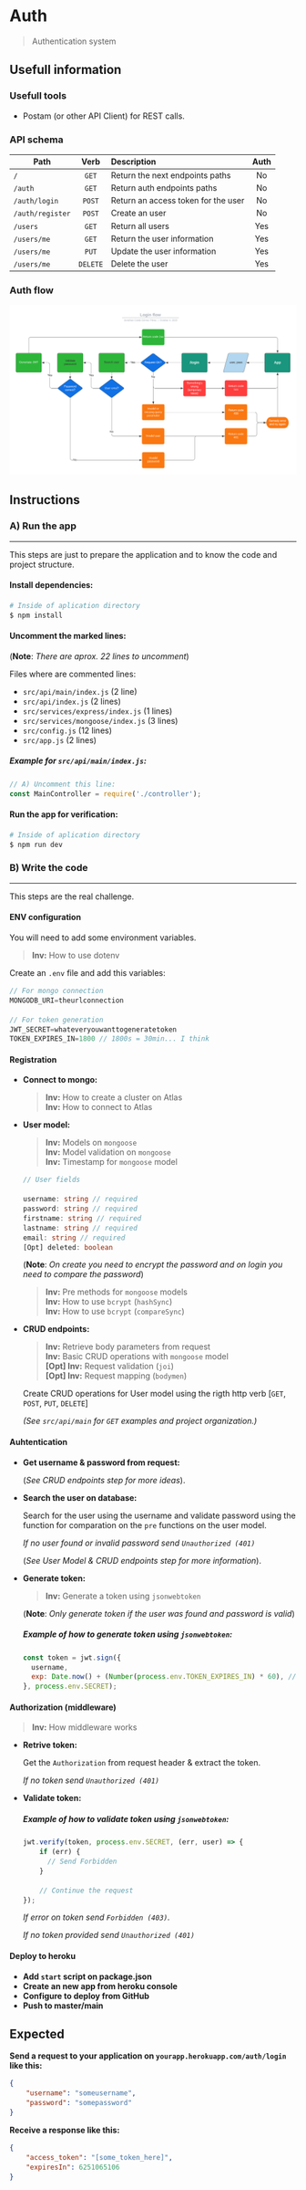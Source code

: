 # Auth
> Authentication system

## Usefull information
### Usefull tools
- Postam (or other API Client) for REST calls.

### API schema
| Path             |  Verb  | Description                                 | Auth |
| ---------------- |:------:|:------------------------------------------- |:----:|
| `/`              | `GET`  | Return the next endpoints paths             |  No  |
| `/auth`          | `GET`  | Return auth endpoints paths                 |  No  |
| `/auth/login`    | `POST` | Return an access token for the user         |  No  |
| `/auth/register` | `POST` | Create an user                              |  No  |
| `/users`         | `GET`  | Return all users                            |  Yes |
| `/users/me`      | `GET`  | Return the user information                 |  Yes |
| `/users/me`      | `PUT`  | Update the user information                 |  Yes |
| `/users/me`      |`DELETE`| Delete the user                             |  Yes |

### Auth flow
![Auth flow](./images/Auth_flowchart.png)

## Instructions
### A) Run the app
***
This steps are just to prepare the application and to know the code and project structure.
#### **Install dependencies:**
```bash
# Inside of aplication directory
$ npm install
```

#### **Uncomment the marked lines:**
(**Note**: *There are aprox. 22 lines to uncomment*)

Files where are commented lines:
- `src/api/main/index.js` (2 line)
- `src/api/index.js` (2 lines)
- `src/services/express/index.js` (1 lines)
- `src/services/mongoose/index.js` (3 lines)
- `src/config.js` (12 lines)
- `src/app.js` (2 lines)

##### Example for `src/api/main/index.js`:
```js
// A) Uncomment this line:
const MainController = require('./controller');
```

#### **Run the app for verification:**
```bash
# Inside of aplication directory
$ npm run dev
```

### B) Write the code
***
This steps are the real challenge.

#### **ENV configuration**
You will need to add some environment variables.
> **Inv:** How to use dotenv

Create an `.env` file and add this variables:
```js
// For mongo connection
MONGODB_URI=theurlconnection

// For token generation
JWT_SECRET=whateveryouwanttogeneratetoken
TOKEN_EXPIRES_IN=1800 // 1800s = 30min... I think
```

#### **Registration**
- **Connect to mongo:**
  > **Inv:** How to create a cluster on Atlas \
  > **Inv:** How to connect to Atlas

- **User model:**
  > **Inv:** Models on `mongoose` \
  > **Inv:** Model validation on `mongoose` \
  > **Inv:** Timestamp for `mongoose` model
  ```ts
  // User fields

  username: string // required
  password: string // required
  firstname: string // required
  lastname: string // required
  email: string // required
  [Opt] deleted: boolean
  ```
  (**Note**: *On create you need to encrypt the password and on login you need to compare the password*)
  > **Inv:** Pre methods for `mongoose` models \
  > **Inv:** How to use `bcrypt` (`hashSync`) \
  > **Inv:** How to use `bcrypt` (`compareSync`)

- **CRUD endpoints:**
  > **Inv:** Retrieve body parameters from request \
  > **Inv:** Basic CRUD operations with `mongoose` model \
  > **[Opt] Inv:** Request validation (`joi`) \
  > **[Opt] Inv:** Request mapping (`bodymen`)

  Create CRUD operations for User model using the rigth http verb [`GET`, `POST`, `PUT`, `DELETE`]
  
  _(See `src/api/main` for `GET` examples and project organization.)_

#### **Auhtentication**
- **Get username & password from request:**

  (_See CRUD endpoints step for more ideas_).

- **Search the user on database:**

  Search for the user using the username and validate password using the function for comparation on the `pre` functions on the user model.
  
  *If no user found or invalid password send `Unauthorized (401)`* 

  (_See User Model & CRUD endpoints step for more information_).

- **Generate token:**
  > **Inv:** Generate a token using `jsonwebtoken`

  (**Note**: *Only generate token if the user was found and password is valid*)

  ##### Example of how to generate token using `jsonwebtoken`:
  ```js
  const token = jwt.sign({
    username,
    exp: Date.now() + (Number(process.env.TOKEN_EXPIRES_IN) * 60), // 30min from that moment
  }, process.env.SECRET);
  ```

#### **Authorization (middleware)**
> **Inv:** How middleware works
- **Retrive token:**
  
  Get the `Authorization` from request header & extract the token.

  *If no token send `Unauthorized (401)`*

- **Validate token:**
  ##### Example of how to validate token using `jsonwebtoken`:
  ```js
  jwt.verify(token, process.env.SECRET, (err, user) => {
      if (err) {
        // Send Forbidden
      }
      
      // Continue the request
  });
  ```
  *If error on token send `Forbidden (403)`.*
  
  *If no token provided send `Unauthorized (401)`*

#### **Deploy to heroku**
- **Add `start` script on package.json**
- **Create an new app from heroku console**
- **Configure to deploy from GitHub**
- **Push to master/main**

## Expected
**Send a request to your application on `yourapp.herokuapp.com/auth/login` like this:**
```json
{
    "username": "someusername",
    "password": "somepassword"
}
```
**Receive a response like this:**
```json
{
    "access_token": "[some_token_here]",
    "expiresIn": 6251065106
}
```